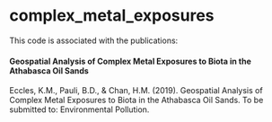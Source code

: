 # complex_metal_exposures

This code is associated with the publications: 
#### Geospatial Analysis of Complex Metal Exposures to Biota in the Athabasca Oil Sands

Eccles, K.M., Pauli, B.D., & Chan, H.M. (2019). Geospatial Analysis of Complex Metal Exposures to Biota in the Athabasca Oil Sands. To be submitted to: Environmental Pollution.

